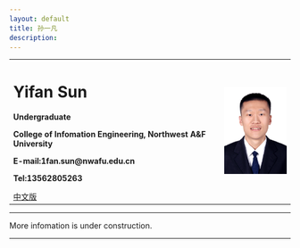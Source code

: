 ```yaml
---
layout: default
title: 孙一凡
description: 
---
```



<div>
<table border="0">
  <tr>
    <td>
      <h1>Yifan Sun</h1>
      <p><b>Undergraduate</b></p>
      <p><b>College of Infomation Engineering, Northwest A&F University</b></p>
      <p><b>E-mail:1fan.sun@nwafu.edu.cn</b></p>
<!--       <p><b>Address：Rm××, ×× Building, ×× University, ×× Road, Nanjing</b></p> -->
      <p><b>Tel:13562805263</b></p>
      <a href="/index.html">中文版</a>
    </td>
    <td width="25%">
      <img src="/myavatar_white.jpg" width="100%">
    </td>
  </tr>
</table>
</div>

---

More infomation is under construction.

---
